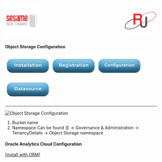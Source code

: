 [![Logo](../../images/SesameLogo110x110.png)](http://www.sesamesoftware.com) <img align=right src="../../images/RJOrbit110x110.png">

#### Object Storage Configuration

[![Installation](../../images/Button_Installation.png)](../installguide.md)[![Registration](../../images/Button_Registration.png)](../RegistrationGuide.md)[![Configuration](../../images/Button_Configuration.png)](../configurationGuide.md) [![Datasource](../../images/Button_Datasource.png)](../DatasourceGuide.md)

---

![Object Storage Configuration](../images/ObjectStorageConfiguration.png)

1. Bucket name
2. Namespace Can be found &#9776; &rarr; Governance & Administration &rarr; TenancyDetails &rarr; Object Storage namespace

#### Oracle Analytics Cloud Configuration

[[install with ORM](../installwithORM.md)]
